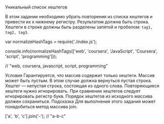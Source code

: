 Уникальный список хештегов

В этом задании необходимо убрать повторения из списка хештегов и привести их к нижнему регистру. Результатом должна быть строка. Хештеги в строке должны быть разделены запятой и пробелом: `tag1, tag2, tag3`.

var normalizeHashTags = require('./index.js');

console.info(normalizeHashTags(['web', 'coursera', 'JavaScript', 'Coursera', 'script', 'programming']));

// "web, coursera, javascript, script, programming"

Условия
Гарантируется, что массив содержит только хештеги.
Массив может быть пустым. В этом случае должна вернуться пустая строка.
Хештег — непустая строка, состоящая из одного слова.
Повторяющиеся хештеги нужно игнорировать.
При сравнении хештегов следует игнорировать регистр букв.
Порядок хештегов из исходного массива должен сохраниться.
Подсказка
Для выполнения этого задания может понадобиться метод массива join.

['a', 'b', 'c'].join('-'); // "a-b-c"